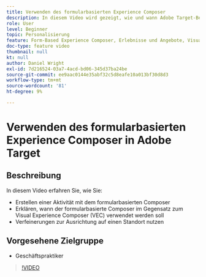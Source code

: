 ```yaml
---
title: Verwenden des formularbasierten Experience Composer
description: In diesem Video wird gezeigt, wie und wann Adobe Target-Benutzer den formularbasierten Experience Composer verwenden.
role: User
level: Beginner
topic: Personalisierung
feature: Form-Based Experience Composer, Erlebnisse und Angebote, Visual Experience Composer (VEC)
doc-type: feature video
thumbnail: null
kt: null
author: Daniel Wright
exl-id: 7d216524-03a7-4acd-bd06-345d37ba24be
source-git-commit: ee9aac0144e35abf32c5d8eafe10a013bf30d8d3
workflow-type: tm+mt
source-wordcount: '81'
ht-degree: 9%

---
```


# Verwenden des formularbasierten Experience Composer in Adobe Target

## Beschreibung

In diesem Video erfahren Sie, wie Sie:

* Erstellen einer Aktivität mit dem formularbasierten Composer
* Erklären, wann der formularbasierte Composer im Gegensatz zum Visual Experience Composer (VEC) verwendet werden soll
* Verfeinerungen zur Ausrichtung auf einen Standort nutzen

## Vorgesehene Zielgruppe

* Geschäftspraktiker

>[!VIDEO](https://video.tv.adobe.com/v/17390/?quality=12)
